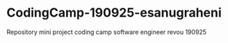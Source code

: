 # CodingCamp-190925-esanugraheni
Repository mini project coding camp software engineer revou 190925
